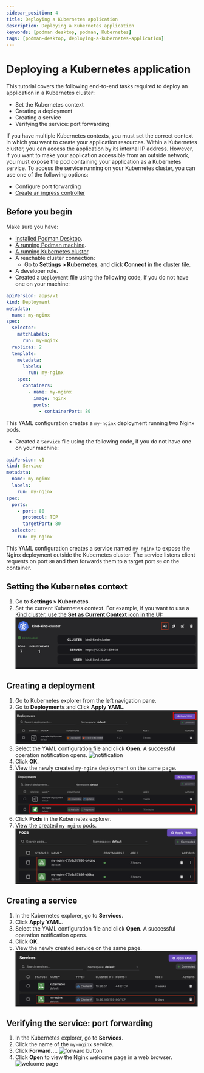```yaml
---
sidebar_position: 4
title: Deploying a Kubernetes application
description: Deploying a Kubernetes application
keywords: [podman desktop, podman, Kubernetes]
tags: [podman-desktop, deploying-a-kubernetes-application]
---
```


# Deploying a Kubernetes application

This tutorial covers the following end-to-end tasks required to deploy an application in a Kubernetes cluster:

- Set the Kubernetes context
- Creating a deployment
- Creating a service
- Verifying the service: port forwarding

If you have multiple Kubernetes contexts, you must set the correct context in which you want to create your application resources. Within a Kubernetes cluster, you can access the application by its internal IP address. However, if you want to make your application accessible from an outside network, you must expose the pod containing your application as a Kubernetes service.
To access the service running on your Kubernetes cluster, you can use one of the following options:

- Configure port forwarding
- [Create an ingress controller](/docs/kind/building-an-image-and-testing-it-in-kind)

## Before you begin

Make sure you have:

- [Installed Podman Desktop](/docs/installation).
- [A running Podman machine](/docs/podman/creating-a-podman-machine).
- [A running Kubernetes cluster](/docs/kind/creating-a-kind-cluster).
- A reachable cluster connection:
  - Go to **Settings > Kubernetes**, and click **Connect** in the cluster tile.
- A developer role.
- Created a `Deployment` file using the following code, if you do not have one on your machine:

```yaml
apiVersion: apps/v1
kind: Deployment
metadata:
  name: my-nginx
spec:
  selector:
    matchLabels:
      run: my-nginx
  replicas: 2
  template:
    metadata:
      labels:
        run: my-nginx
    spec:
      containers:
        - name: my-nginx
          image: nginx
          ports:
            - containerPort: 80
```

This YAML configuration creates a `my-nginx` deployment running two Nginx pods.

- Created a `Service` file using the following code, if you do not have one on your machine:

```yaml
apiVersion: v1
kind: Service
metadata:
  name: my-nginx
  labels:
    run: my-nginx
spec:
  ports:
    - port: 80
      protocol: TCP
      targetPort: 80
  selector:
    run: my-nginx
```

This YAML configuration creates a service named `my-nginx` to expose the Nginx deployment outside the Kubernetes cluster. The service listens client requests on port `80` and then forwards them to a target port `80` on the container.

## Setting the Kubernetes context

1. Go to **Settings > Kubernetes**.
2. Set the current Kubernetes context. For example, if you want to use a Kind cluster, use the **Set as Current Context** icon in the UI:
   ![setting context](img/setting-context.png)

## Creating a deployment

1. Go to Kubernetes explorer from the left navigation pane.
2. Go to **Deployments** and Click **Apply YAML**.
   ![apply deployment yaml](img/apply-deployment-yaml.png)
3. Select the YAML configuration file and click **Open**. A successful operation notification opens.
   ![notification](img/applied-yaml.png)
4. Click **OK**.
5. View the newly created `my-nginx` deployment on the same page.
   ![new deployment](img/new-deployment.png)
6. Click **Pods** in the Kubernetes explorer.
7. View the created `my-nginx` pods.
   ![new running pods](img/running-pods.png)

## Creating a service

1. In the Kubernetes explorer, go to **Services**.
2. Click **Apply YAML**.
3. Select the YAML configuration file and click **Open**. A successful operation notification opens.
4. Click **OK**.
5. View the newly created service on the same page.
   ![new service object](img/new-service-object.png)

## Verifying the service: port forwarding

1. In the Kubernetes explorer, go to **Services**.
1. Click the name of the `my-nginx` service.
1. Click **Forward...**.
   ![forward button](img/forward-button.png)
1. Click **Open** to view the Nginx welcome page in a web browser.
   ![welcome page](img/welcome-page.png)
